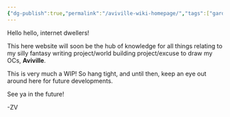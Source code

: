 ```yaml
---
{"dg-publish":true,"permalink":"/aviville-wiki-homepage/","tags":["gardenEntry"]}
---
```


Hello hello, internet dwellers!

This here website will soon be the hub of knowledge for all things relating to my silly fantasy writing project/world building project/excuse to draw my OCs, **Aviville**.

This is very much a WIP! So hang tight, and until then, keep an eye out around here for future developments.

See ya in the future!

-ZV